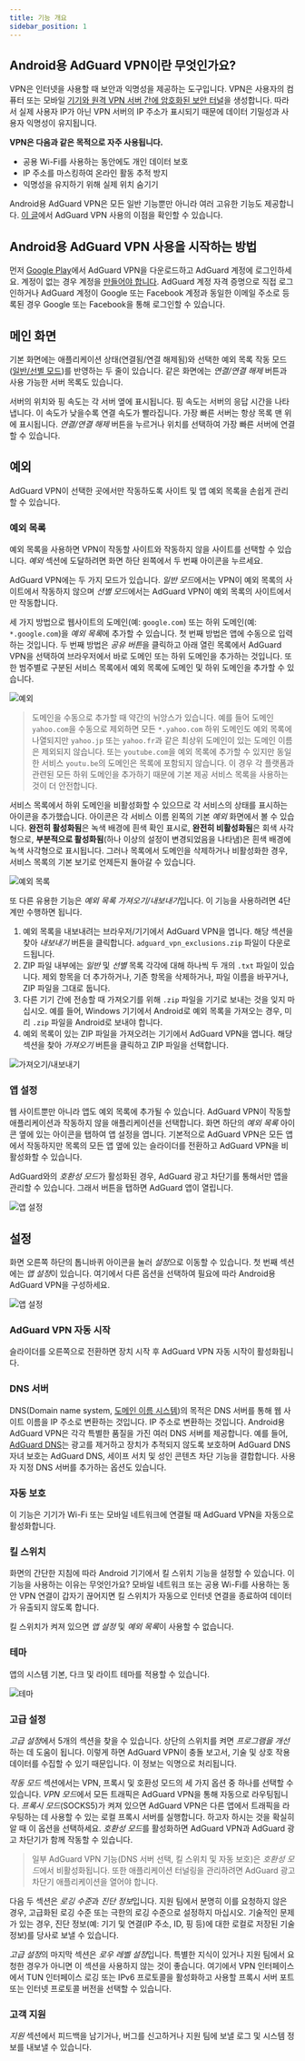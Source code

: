 ```yaml
---
title: 기능 개요
sidebar_position: 1
---
```


## Android용 AdGuard VPN이란 무엇인가요?

VPN은 인터넷을 사용할 때 보안과 익명성을 제공하는 도구입니다. VPN은 사용자의 컴퓨터 또는 모바일 [기기와 원격 VPN 서버 간에 암호화된 보안 터널](/general/how-vpn-works.md)을 생성합니다. 따라서 실제 사용자 IP가 아닌 VPN 서버의 IP 주소가 표시되기 때문에 데이터 기밀성과 사용자 익명성이 유지됩니다.

**VPN은 다음과 같은 목적으로 자주 사용됩니다.**

* 공용 Wi-Fi를 사용하는 동안에도 개인 데이터 보호
* IP 주소를 마스킹하여 온라인 활동 추적 방지
* 익명성을 유지하기 위해 실제 위치 숨기기

Android용 AdGuard VPN은 모든 일반 기능뿐만 아니라 여러 고유한 기능도 제공합니다. [이 글](/general/why-adguard-vpn.md)에서 AdGuard VPN 사용의 이점을 확인할 수 있습니다.

## Android용 AdGuard VPN 사용을 시작하는 방법

먼저 [Google Play](https://play.google.com/store/apps/details?id=com.adguard.vpn)에서 AdGuard VPN을 다운로드하고 AdGuard 계정에 로그인하세요. 계정이 없는 경우 계정을 [만들어야 합니다](https://auth.adguard.com/login.html). AdGuard 계정 자격 증명으로 직접 로그인하거나 AdGuard 계정이 Google 또는 Facebook 계정과 동일한 이메일 주소로 등록된 경우 Google 또는 Facebook을 통해 로그인할 수 있습니다.

## 메인 화면

기본 화면에는 애플리케이션 상태(연결됨/연결 해제됨)와 선택한 예외 목록 작동 모드([일반/선별 모드](#lists-of-exclusions))를 반영하는 두 줄이 있습니다. 같은 화면에는 *연결/연결 해제* 버튼과 사용 가능한 서버 목록도 있습니다.

서버의 위치와 핑 속도는 각 서버 옆에 표시됩니다. 핑 속도는 서버의 응답 시간을 나타냅니다. 이 속도가 낮을수록 연결 속도가 빨라집니다. 가장 빠른 서버는 항상 목록 맨 위에 표시됩니다. *연결/연결 해제* 버튼을 누르거나 위치를 선택하여 가장 빠른 서버에 연결할 수 있습니다.

## 예외

AdGuard VPN이 선택한 곳에서만 작동하도록 사이트 및 앱 예외 목록을 손쉽게 관리할 수 있습니다.

### 예외 목록

예외 목록을 사용하면 VPN이 작동할 사이트와 작동하지 않을 사이트를 선택할 수 있습니다. *예외* 섹션에 도달하려면 화면 하단 왼쪽에서 두 번째 아이콘을 누르세요.

AdGuard VPN에는 두 가지 모드가 있습니다. *일반 모드*에서는 VPN이 예외 목록의 사이트에서 작동하지 않으며 *선별 모드*에서는 AdGuard VPN이 예외 목록의 사이트에서만 작동합니다.

세 가지 방법으로 웹사이트의 도메인(예: `google.com`) 또는 하위 도메인(예: `*.google.com`)을 *예외 목록*에 추가할 수 있습니다. 첫 번째 방법은 앱에 수동으로 입력하는 것입니다. 두 번째 방법은 *공유 버튼*을 클릭하고 아래 열린 목록에서 AdGuard VPN을 선택하여 브라우저에서 바로 도메인 또는 하위 도메인을 추가하는 것입니다. 또한 범주별로 구분된 서비스 목록에서 예외 목록에 도메인 및 하위 도메인을 추가할 수 있습니다.

![예외](https://cdn.adguardvpn.com/public/Adguard/kb/VPN/Screenshots/add_site_android.jpg)
> 도메인을 수동으로 추가할 때 약간의 뉘앙스가 있습니다. 예를 들어 도메인 `yahoo.com`을 수동으로 제외하면 모든 `*.yahoo.com` 하위 도메인도 예외 목록에 나열되지만 `yahoo.jp` 또는 `yahoo.fr`과 같은 최상위 도메인이 있는 도메인 이름은 제외되지 않습니다. 또는 `youtube.com`을 예외 목록에 추가할 수 있지만 동일한 서비스 `youtu.be`의 도메인은 목록에 포함되지 않습니다. 이 경우 각 플랫폼과 관련된 모든 하위 도메인을 추가하기 때문에 기본 제공 서비스 목록을 사용하는 것이 더 안전합니다.

서비스 목록에서 하위 도메인을 비활성화할 수 있으므로 각 서비스의 상태를 표시하는 아이콘을 추가했습니다. 아이콘은 각 서비스 이름 왼쪽의 기본 *예외* 화면에서 볼 수 있습니다. **완전히 활성화됨**은 녹색 배경에 흰색 확인 표시로, **완전히 비활성화됨**은 회색 사각형으로, **부분적으로 활성화됨**(하나 이상의 설정이 변경되었음을 나타냄)은 흰색 배경에 녹색 사각형으로 표시됩니다. 그러나 목록에서 도메인을 삭제하거나 비활성화한 경우, 서비스 목록의 기본 보기로 언제든지 돌아갈 수 있습니다.

![예외 목록](https://cdn.adguardvpn.com/content/kb/vpn/android/statuses.png)

또 다른 유용한 기능은 *예외 목록 가져오기/내보내기*입니다. 이 기능을 사용하려면 4단계만 수행하면 됩니다.

1. 예외 목록을 내보내려는 브라우저/기기에서 AdGuard VPN을 엽니다. 해당 섹션을 찾아 *내보내기* 버튼을 클릭합니다. `adguard_vpn_exclusions.zip` 파일이 다운로드됩니다.
2. ZIP 파일 내부에는 *일반* 및 *선별* 목록 각각에 대해 하나씩 두 개의 `.txt` 파일이 있습니다. 제외 항목을 더 추가하거나, 기존 항목을 삭제하거나, 파일 이름을 바꾸거나, ZIP 파일을 그대로 둡니다.
3. 다른 기기 간에 전송할 때 가져오기를 위해 `.zip` 파일을 기기로 보내는 것을 잊지 마십시오. 예를 들어, Windows 기기에서 Android로 예외 목록을 가져오는 경우, 미리 `.zip` 파일을 Android로 보내야 합니다.
4. 예외 목록이 있는 ZIP 파일을 가져오려는 기기에서 AdGuard VPN을 엽니다. 해당 섹션을 찾아 *가져오기* 버튼을 클릭하고 ZIP 파일을 선택합니다.

![가져오기/내보내기](https://cdn.adguardvpn.com/content/kb/vpn/android/imp-exp.png)

### 앱 설정

웹 사이트뿐만 아니라 앱도 예외 목록에 추가될 수 있습니다. AdGuard VPN이 작동할 애플리케이션과 작동하지 않을 애플리케이션을 선택합니다. 화면 하단의 *예외 목록* 아이콘 옆에 있는 아이콘을 탭하여 앱 설정을 엽니다. 기본적으로 AdGuard VPN은 모든 앱에서 작동하지만 목록의 모든 앱 옆에 있는 슬라이더를 전환하고 AdGuard VPN을 비활성화할 수 있습니다.

AdGuard와의 *호환성 모드*가 활성화된 경우, AdGuard 광고 차단기를 통해서만 앱을 관리할 수 있습니다. 그래서 버튼을 탭하면 AdGuard 앱이 열립니다.

![앱 설정](https://cdn.adguardvpn.com/content/kb/vpn/android/apps_settings.png)

## 설정

화면 오른쪽 하단의 톱니바퀴 아이콘을 눌러 *설정*으로 이동할 수 있습니다. 첫 번째 섹션에는 *앱 설정*이 있습니다. 여기에서 다른 옵션을 선택하여 필요에 따라 Android용 AdGuard VPN을 구성하세요.

![앱 설정](https://cdn.adguardvpn.com/content/kb/vpn/android/app_settings.png)

### AdGuard VPN 자동 시작

슬라이더를 오른쪽으로 전환하면 장치 시작 후 AdGuard VPN 자동 시작이 활성화됩니다.

### DNS 서버

DNS(Domain name system, [도메인 이름 시스템](https://kb.adguard.com/en/general/dns-filtering#what-is-dns))의 목적은 DNS 서버를 통해 웹 사이트 이름을 IP 주소로 변환하는 것입니다. IP 주소로 변환하는 것입니다. Android용 AdGuard VPN은 각각 특별한 품질을 가진 여러 DNS 서버를 제공합니다. 예를 들어, [AdGuard DNS](https://kb.adguard.com/en/dns/overview)는 광고를 제거하고 장치가 추적되지 않도록 보호하며 AdGuard DNS 자녀 보호는 AdGuard DNS, 세이프 서치 및 성인 콘텐츠 차단 기능을 결합합니다. 사용자 지정 DNS 서버를 추가하는 옵션도 있습니다.

### 자동 보호

이 기능은 기기가 Wi-Fi 또는 모바일 네트워크에 연결될 때 AdGuard VPN을 자동으로 활성화합니다.

### 킬 스위치

화면의 간단한 지침에 따라 Android 기기에서 킬 스위치 기능을 설정할 수 있습니다. 이 기능을 사용하는 이유는 무엇인가요? 모바일 네트워크 또는 공용 Wi-Fi를 사용하는 동안 VPN 연결이 갑자기 끊어지면 킬 스위치가 자동으로 인터넷 연결을 종료하여 데이터가 유출되지 않도록 합니다.

킬 스위치가 켜져 있으면 *앱 설정* 및 *예외 목록*이 사용할 수 없습니다.

### 테마

앱의 시스템 기본, 다크 및 라이트 테마를 적용할 수 있습니다.

![테마](https://cdn.adguardvpn.com/content/kb/vpn/android/theme-light-dark.png)

### 고급 설정

*고급 설정*에서 5개의 섹션을 찾을 수 있습니다. 상단의 스위치를 켜면 *프로그램을 개선*하는 데 도움이 됩니다. 이렇게 하면 AdGuard VPN이 충돌 보고서, 기술 및 상호 작용 데이터를 수집할 수 있기 때문입니다. 이 정보는 익명으로 처리됩니다.

*작동 모드* 섹션에서는 VPN, 프록시 및 호환성 모드의 세 가지 옵션 중 하나를 선택할 수 있습니다. *VPN 모드*에서 모든 트래픽은 AdGuard VPN을 통해 자동으로 라우팅됩니다. *프록시 모드*(SOCKS5)가 켜져 있으면 AdGuard VPN은 다른 앱에서 트래픽을 라우팅하는 데 사용할 수 있는 로컬 프록시 서버를 실행합니다. 하고자 하시는 것을 확실히 알 때 이 옵션을 선택하세요. *호환성 모드*를 활성화하면 AdGuard VPN과 AdGuard 광고 차단기가 함께 작동할 수 있습니다.

> 일부 AdGuard VPN 기능(DNS 서버 선택, 킬 스위치 및 자동 보호)은 *호환성 모드*에서 비활성화됩니다. 또한 애플리케이션 터널링을 관리하려면 AdGuard 광고 차단기 애플리케이션을 열어야 합니다.

다음 두 섹션은 *로깅 수준*과 *진단 정보*입니다. 지원 팀에서 분명히 이를 요청하지 않은 경우, 고급화된 로깅 수준 또는 극한의 로깅 수준으로 설정하지 마십시오. 기술적인 문제가 있는 경우, 진단 정보(예: 기기 및 연결(IP 주소, ID, 핑 등)에 대한 로컬로 저장된 기술 정보)를 당사로 보낼 수 있습니다.

*고급 설정*의 마지막 섹션은 *로우 레벨 설정*입니다. 특별한 지식이 있거나 지원 팀에서 요청한 경우가 아니면 이 섹션을 사용하지 않는 것이 좋습니다. 여기에서 VPN 인터페이스에서 TUN 인터페이스 로깅 또는 IPv6 프로토콜을 활성화하고 사용할 프록시 서버 포트 또는 인터넷 프로토콜 버전을 선택할 수 있습니다.

### 고객 지원

*지원* 섹션에서 피드백을 남기거나, 버그를 신고하거나 지원 팀에 보낼 로그 및 시스템 정보를 내보낼 수 있습니다.
 
